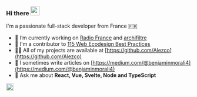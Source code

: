 ### Hi there <img src="https://media.giphy.com/media/hvRJCLFzcasrR4ia7z/giphy.gif" alt="wave" width="25px" height="25px">

I'm a passionate full-stack developer from France 🇫🇷

- 🔭 I’m currently working on [Radio France](https://github.com/radiofrance) and [archifiltre](https://github.com/SocialGouv/archifiltre)
- 🌱 I'm a contributor to [115 Web Ecodesign Best Practices](https://github.com/cnumr/best-practices)
- 👨‍💻 All of my projects are available at [https://github.com/Alezco](https://github.com/Alezco)
- 📝 I sometimes write articles on [https://medium.com/@benjaminmorali4](https://medium.com/@benjaminmorali4)
- 💬 Ask me about **React, Vue, Svelte, Node and TypeScript**

<a href="https://www.linkedin.com/in/benjamin-morali/"><img height="20" alt="linkedin-icon" src="https://user-images.githubusercontent.com/12464404/194714767-6e74f3e4-33b7-49d7-88e5-5469f147d891.svg" /></a>
